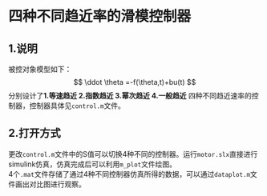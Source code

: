 # 四种不同趋近率的滑模控制器

## 1.说明

被控对象模型如下：
$$
\ddot \theta =-f(\theta,t)+bu(t)
$$
分别设计了**1.等速趋近	2.指数趋近	3.幂次趋近	4.一般趋近** 四种不同趋近速率的控制器，控制器具体见`control.m`文件。



## 2.打开方式

更改`control.m`文件中的S值可以切换4种不同的控制器。运行`motor.slx`直接进行simulink仿真，仿真完成后可以利用`m_plot`文件绘图。  
4个`.mat`文件存储了通过4种不同控制器仿真所得的数据，可以通过`dataplot.m`文件画出对比图进行观察。

